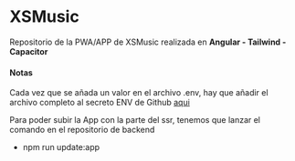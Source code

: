 # XSMusic

Repositorio de la PWA/APP de XSMusic realizada en **Angular - Tailwind - Capacitor**

#### Notas

Cada vez que se añada un valor en el archivo .env, hay que añadir el archivo completo al secreto ENV de Github [aqui](https://github.com/xsmusic/xsmusic-app/settings/secrets/actions)


Para poder subir la App con la parte del ssr, tenemos que lanzar el comando en el repositorio de backend
- npm run update:app
